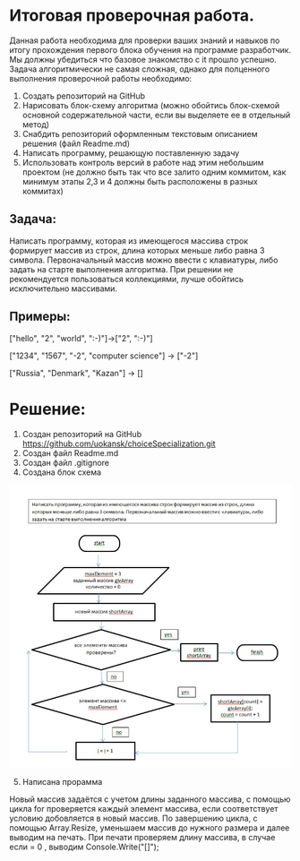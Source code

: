 # Итоговая проверочная работа.
Данная работа необходима для проверки ваших знаний и навыков по итогу прохождения первого блока обучения на программе разработчик. Мы должны убедиться что базовое знакомство с it прошло успешно.
Задача алгоритмически не самая сложная, однако для полценного выполнения проверочной работы необходимо:
1.	Создать репозиторий на GitHub
2.	Нарисовать блок-схему алгоритма (можно обойтись блок-схемой основной содержательной части, если вы выделяете ее в отдельный метод)
3.	Снабдить репозиторий оформленным текстовым описанием решения (файл Readme.md)
4.	Написать программу, решающую поставленную задачу
5.	Использовать контроль версий в работе над этим небольшим проектом (не должно быть так что все залито одним коммитом, как минимум этапы 2,3 и 4 должны быть расположены в разных коммитах)

## **Задача:** 
Написать программу, которая из имеющегося массива строк формирует массив из строк, длина которых меньше либо равна 3 символа. Первоначальный массив можно ввести с клавиатуры, либо задать на старте выполнения алгоритма. При решении не рекомендуется пользоваться коллекциями, лучше обойтись исключительно массивами.
## **Примеры:**
["hello", "2", "world", ":-)"]->["2", ":-)"]

["1234", "1567", "-2", "computer science"] -> ["-2"]

["Russia", "Denmark", "Kazan"] -> []

# **Решение:**
1. Создан репозиторий на GitHub https://github.com/uokansk/choiceSpecialization.git
2. Создан файл Readme.md
3. Создан файл .gitignore
4. Создана блок схема

![Блок схема](/image/blokShema.jpg)

5. Написана прорамма

Новый массив задаётся с учетом длины заданного массива, с помощью цикла for проверяется каждый элемент массива, если соответствует условию добовляется в новый массив. По завершению цикла, с помощью Array.Resize, уменьшаем массив до нужного размера и далее выводим на печать. При печати проверяем длину массива, в случае если = 0 , выводим Console.Write("[]");
